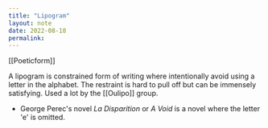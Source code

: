 ```yaml
---
title: "Lipogram"
layout: note
date: 2022-08-18
permalink:
---
```


[[Poeticform]]

A lipogram is constrained form of writing where intentionally avoid using a letter in the alphabet. The restraint is hard to pull off but can be immensely satisfying. Used a lot by the [[Oulipo]] group.

-   George Perec's novel *La Disparition* or *A Void* is a novel where the letter 'e' is omitted.
